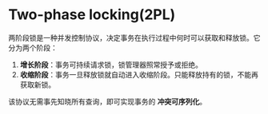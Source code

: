 
# Two-phase locking(2PL)

两阶段锁是一种并发控制协议，决定事务在执行过程中何时可以获取和释放锁。它分为两个阶段：

1. **增长阶段**：事务可持续请求锁，锁管理器照常授予或拒绝。
2. **收缩阶段**：事务一旦释放锁就自动进入收缩阶段。只能释放持有的锁，不能再获取新锁。

该协议无需事先知晓所有查询，即可实现事务的 **冲突可序列化**。

